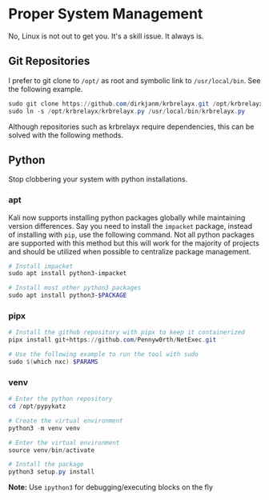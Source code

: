 # Proper System Management

No, Linux is not out to get you. It's a skill issue. It always is.

## Git Repositories

I prefer to git clone to `/opt/` as root and symbolic link to `/usr/local/bin`. See the following example.

```powershell
sudo git clone https://github.com/dirkjanm/krbrelayx.git /opt/krbrelayx
sudo ln -s /opt/krbrelayx/krbrelayx.py /usr/local/bin/krbrelayx.py
```

Although repositories such as krbrelayx require dependencies, this can be solved with the following methods.

## Python

Stop clobbering your system with python installations.

### apt

Kali now supports installing python packages globally while maintaining version differences. Say you need to install the `impacket` package, instead of installing with `pip`, use the following command. Not all python packages are supported with this method but this will work for the majority of projects and should be utilized when possible to centralize package management.

```powershell
# Install impacket
sudo apt install python3-impacket

# Install most other python3 packages
sudo apt install python3-$PACKAGE
```

### pipx

```powershell
# Install the github repository with pipx to keep it containerized
pipx install git+https://github.com/Pennyw0rth/NetExec.git

# Use the following example to run the tool with sudo
sudo $(which nxc) $PARAMS
```

### venv

```powershell
# Enter the python repository
cd /opt/pypykatz

# Create the virtual environment
python3 -m venv venv

# Enter the virtual environment
source venv/bin/activate

# Install the package
python3 setup.py install
```

**Note:** Use `ipython3` for debugging/executing blocks on the fly
